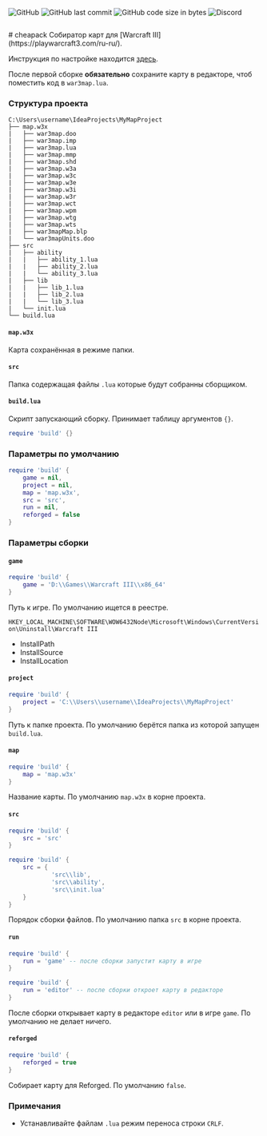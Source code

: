 ![GitHub](https://img.shields.io/github/license/nazarpunk/cheapack?style=flat-square)
![GitHub last commit](https://img.shields.io/github/last-commit/nazarpunk/cheapack?style=flat-square)
![GitHub code size in bytes](https://img.shields.io/github/languages/code-size/nazarpunk/cheapack?style=flat-square)
![Discord](https://img.shields.io/discord/543458159818440705?label=XGM%20-%20discord&style=flat-square)
<p align="center">
  <img src="https://bnetcmsus-a.akamaihd.net/cms/template_resource/DXDAN5KT326U1541005861696.png" alt=""/>
</p>
# cheapack
Собиратор карт для [Warcraft III](https://playwarcraft3.com/ru-ru/).

Инструкция по настройке находится [здесь](https://xgm.guru/p/wc3/cheapack).

После первой сборке **обязательно** сохраните карту в редакторе, чтоб поместить код в `war3map.lua`.
### Структура проекта
```
C:\Users\username\IdeaProjects\MyMapProject
├── map.w3x
|   ├── war3map.doo
|   ├── war3map.imp
|   ├── war3map.lua
|   ├── war3map.mmp
|   ├── war3map.shd
|   ├── war3map.w3a
|   ├── war3map.w3c
|   ├── war3map.w3e
|   ├── war3map.w3i
|   ├── war3map.w3r
|   ├── war3map.wct
|   ├── war3map.wpm
|   ├── war3map.wtg
|   ├── war3map.wts
|   ├── war3mapMap.blp
|   └── war3mapUnits.doo
├── src
|   ├── ability
|   |   ├── ability_1.lua
|   |   ├── ability_2.lua
|   |   └── ability_3.lua
|   ├── lib
|   |   ├── lib_1.lua
|   |   ├── lib_2.lua
|   |   └── lib_3.lua
|   └── init.lua
└── build.lua
```
#### `map.w3x`
Карта сохранённая в режиме папки.
#### `src`
Папка содержащая файлы `.lua` которые будут собранны сборщиком.
#### `build.lua`
Скрипт запускающий сборку. Принимает таблицу аргументов `{}`.
```lua
require 'build' {}
```
### Параметры по умолчанию
```lua
require 'build' {
    game = nil,
    project = nil,
    map = 'map.w3x',
    src = 'src',
    run = nil,
    reforged = false
}
```
### Параметры сборки

#### `game`
```lua
require 'build' {
    game = 'D:\\Games\\Warcraft III\\x86_64' 
}
```
Путь к игре. По умолчанию ищется в реестре.

``HKEY_LOCAL_MACHINE\SOFTWARE\WOW6432Node\Microsoft\Windows\CurrentVersion\Uninstall\Warcraft III``
- InstallPath
- InstallSource
- InstallLocation

#### `project`
```lua
require 'build' {
    project = 'C:\\Users\\username\\IdeaProjects\\MyMapProject' 
}
```
Путь к папке проекта. По умолчанию берётся папка из которой запущен `build.lua`. 
#### `map`
```lua
require 'build' {
    map = 'map.w3x' 
}
```
Название карты. По умолчанию `map.w3x` в корне проекта.
#### `src`
```lua
require 'build' {
    src = 'src'
}
```
```lua
require 'build' {
    src = {
            'src\\lib', 
            'src\\ability',
            'src\\init.lua'
    } 
}
```
Порядок сборки файлов. По умолчанию папка `src` в корне проекта.

#### `run`
```lua
require 'build' {
    run = 'game' -- после сборки запустит карту в игре
}
```
```lua
require 'build' {
    run = 'editor' -- после сборки откроет карту в редакторе
}
```
После сборки открывает карту в редакторе `editor` или в игре `game`. По умолчанию не делает ничего.
#### `reforged`
```lua
require 'build' {
    reforged = true 
}
``` 
Собирает карту для Reforged. По умолчанию `false`.


### Примечания
- Устанавливайте файлам `.lua` режим переноса строки `CRLF`. 




